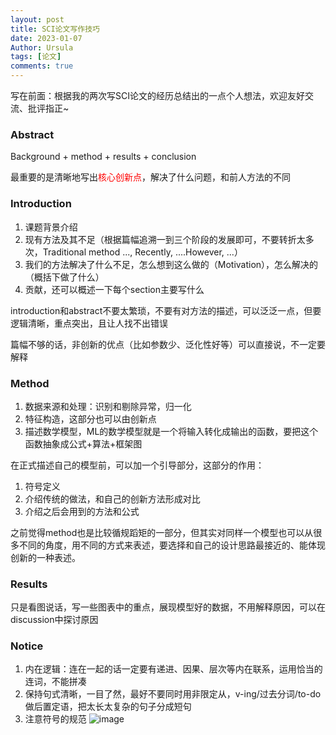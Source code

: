 ```yaml
---
layout: post
title: SCI论文写作技巧
date: 2023-01-07
Author: Ursula
tags: [论文]
comments: true
--- 
```


写在前面：根据我的两次写SCI论文的经历总结出的一点个人想法，欢迎友好交流、批评指正~

### Abstract
Background + method + results + conclusion

最重要的是清晰地写出<font color='red'>核心创新点</font>，解决了什么问题，和前人方法的不同

### Introduction

1. 课题背景介绍 
2. 现有方法及其不足（根据篇幅追溯一到三个阶段的发展即可，不要转折太多次，Traditional method ..., Recently, ....However, ...）
3. 我们的方法解决了什么不足，怎么想到这么做的（Motivation），怎么解决的（概括下做了什么）
4. 贡献，还可以概述一下每个section主要写什么

introduction和abstract不要太繁琐，不要有对方法的描述，可以泛泛一点，但要逻辑清晰，重点突出，且让人找不出错误

篇幅不够的话，非创新的优点（比如参数少、泛化性好等）可以直接说，不一定要解释

### Method
1. 数据来源和处理：识别和剔除异常，归一化
2. 特征构造，这部分也可以由创新点
3. 描述数学模型，ML的数学模型就是一个将输入转化成输出的函数，要把这个函数抽象成公式+算法+框架图

在正式描述自己的模型前，可以加一个引导部分，这部分的作用：
1. 符号定义
2. 介绍传统的做法，和自己的创新方法形成对比
3. 介绍之后会用到的方法和公式

之前觉得method也是比较循规蹈矩的一部分，但其实对同样一个模型也可以从很多不同的角度，用不同的方式来表述，要选择和自己的设计思路最接近的、能体现创新的一种表述。

### Results
只是看图说话，写一些图表中的重点，展现模型好的数据，不用解释原因，可以在discussion中探讨原因

### Notice
1. 内在逻辑：连在一起的话一定要有递进、因果、层次等内在联系，运用恰当的连词，不能拼凑
2. 保持句式清晰，一目了然，最好不要同时用非限定从，v-ing/过去分词/to-do做后置定语，把太长太复杂的句子分成短句
3. 注意符号的规范
![image](https://user-images.githubusercontent.com/73097943/211202973-b7e92f2f-fccf-44c8-9015-ccec2afdf3ad.png)
